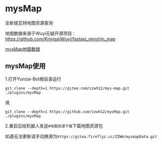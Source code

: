 # mysMap

全新提瓦特地图资源查询

地图数据来源于Wuyi无疑开源项目：https://github.com/KimigaiiWuyi/fastapi_genshin_map

[mysMap地图数据](https://github.com/zzwh12/mysmapData)

## mysMap使用

1.打开Yunzai-Bot根目录运行

```
git clone --depth=1 https://gitee.com/zzwh12/mys-map.git ./plugins/mysMap
```

或

```
git clone --depth=1 https://github.com/zzwh12/mysMap.git ./plugins/mysMap
```

2.重启后给机器人发送`#地图资源下载`下载地图资源包

如遇无法更新请手动换源为`https://gitea.fireflyz.cc/ZZWH/mysmapData.git`